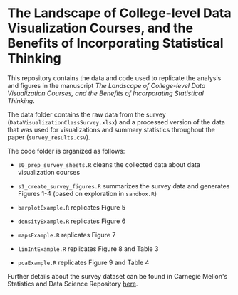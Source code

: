 # The Landscape of College-level Data Visualization Courses, and the Benefits of Incorporating Statistical Thinking

This repository contains the data and code used to replicate the analysis and figures in the manuscript _The Landscape of College-level Data Visualization Courses, and the Benefits of Incorporating Statistical Thinking_.

The data folder contains the raw data from the survey (`DataVisualizationClassSurvey.xlsx`) and a processed version of the data that was used for visualizations and summary statistics throughout the paper (`survey_results.csv`).

The code folder is organized as follows:

+ `s0_prep_survey_sheets.R` cleans the collected data about data visualization courses

+ `s1_create_survey_figures.R` summarizes the survey data and generates Figures 1-4 (based on exploration in `sandbox.R`)

+ `barplotExample.R` replicates Figure 5

+ `densityExample.R` replicates Figure 6

+ `mapsExample.R` replicates Figure 7

+ `linIntExample.R` replicates Figure 8 and Table 3

+ `pcaExample.R` replicates Figure 9 and Table 4

Further details about the survey dataset can be found in Carnegie Mellon's Statistics and Data Science Repository [here](https://cmustatistics.github.io/data-repository/social/data-viz-survey.html). 
